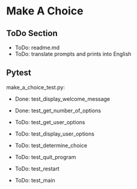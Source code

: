 # Make A Choice


## ToDo Section
- ToDo: readme.md
- ToDo: translate prompts and prints into English


## Pytest
make_a_choice_test.py:

- Done: test_display_welcome_message
- Done: test_get_number_of_options

- ToDo: test_get_user_options
- ToDo: test_display_user_options
- ToDo: test_determine_choice
- ToDo: test_quit_program
- ToDo: test_restart
- ToDo: test_main
